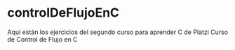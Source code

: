 # controlDeFlujoEnC
Aquí están los ejercicios del segundo curso para aprender C de Platzi Curso de Control de Flujo en C
